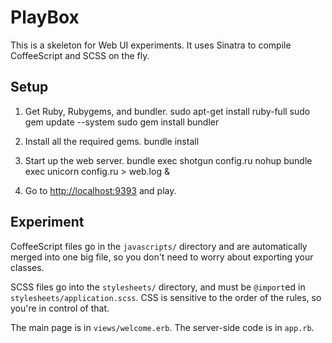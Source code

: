 # PlayBox

This is a skeleton for Web UI experiments. It uses Sinatra to compile
CoffeeScript and SCSS on the fly.


## Setup

1. Get Ruby, Rubygems, and bundler.
sudo apt-get install ruby-full
sudo gem update --system
sudo gem install bundler

2. Install all the required gems.
bundle install

3. Start up the web server.
bundle exec shotgun config.ru
nohup bundle exec unicorn config.ru > web.log &

4. Go to [http://localhost:9393](http://localhost:9393) and play.


## Experiment

CoffeeScript files go in the `javascripts/` directory and are automatically
merged into one big file, so you don't need to worry about exporting your
classes.

SCSS files go into the `stylesheets/` directory, and must be `@import`ed in
`stylesheets/application.scss`. CSS is sensitive to the order of the rules, so
you're in control of that.

The main page is in `views/welcome.erb`. The server-side code is in `app.rb`.
